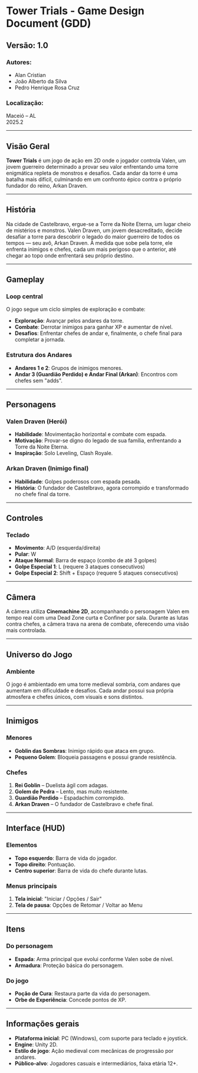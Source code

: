 # Tower Trials - Game Design Document (GDD)

## Versão: 1.0

### Autores:
- Alan Cristian
- João Alberto da Silva
- Pedro Henrique Rosa Cruz

### Localização: 
Maceió – AL  
2025.2

---

## Visão Geral

**Tower Trials** é um jogo de ação em 2D onde o jogador controla Valen, um jovem guerreiro determinado a provar seu valor enfrentando uma torre enigmática repleta de monstros e desafios. Cada andar da torre é uma batalha mais difícil, culminando em um confronto épico contra o próprio fundador do reino, Arkan Draven.

---

## História

Na cidade de Castelbravo, ergue-se a Torre da Noite Eterna, um lugar cheio de mistérios e monstros. Valen Draven, um jovem desacreditado, decide desafiar a torre para descobrir o legado do maior guerreiro de todos os tempos — seu avô, Arkan Draven. À medida que sobe pela torre, ele enfrenta inimigos e chefes, cada um mais perigoso que o anterior, até chegar ao topo onde enfrentará seu próprio destino.

---

## Gameplay

### Loop central
O jogo segue um ciclo simples de exploração e combate:
- **Exploração**: Avançar pelos andares da torre.
- **Combate**: Derrotar inimigos para ganhar XP e aumentar de nível.
- **Desafios**: Enfrentar chefes de andar e, finalmente, o chefe final para completar a jornada.

### Estrutura dos Andares
- **Andares 1 e 2**: Grupos de inimigos menores.
- **Andar 3 (Guardião Perdido) e Andar Final (Arkan)**: Encontros com chefes sem "adds".

---

## Personagens

### Valen Draven (Herói)
- **Habilidade**: Movimentação horizontal e combate com espada.
- **Motivação**: Provar-se digno do legado de sua família, enfrentando a Torre da Noite Eterna.
- **Inspiração**: Solo Leveling, Clash Royale.

### Arkan Draven (Inimigo final)
- **Habilidade**: Golpes poderosos com espada pesada.
- **História**: O fundador de Castelbravo, agora corrompido e transformado no chefe final da torre.

---

## Controles

### Teclado
- **Movimento**: A/D (esquerda/direita)
- **Pular**: W
- **Ataque Normal**: Barra de espaço (combo de até 3 golpes)
- **Golpe Especial 1**: L (requere 3 ataques consecutivos)
- **Golpe Especial 2**: Shift + Espaço (requere 5 ataques consecutivos)

---

## Câmera

A câmera utiliza **Cinemachine 2D**, acompanhando o personagem Valen em tempo real com uma Dead Zone curta e Confiner por sala. Durante as lutas contra chefes, a câmera trava na arena de combate, oferecendo uma visão mais controlada.

---

## Universo do Jogo

### Ambiente
O jogo é ambientado em uma torre medieval sombria, com andares que aumentam em dificuldade e desafios. Cada andar possui sua própria atmosfera e chefes únicos, com visuais e sons distintos.

---

## Inimigos

### Menores
- **Goblin das Sombras**: Inimigo rápido que ataca em grupo.
- **Pequeno Golem**: Bloqueia passagens e possui grande resistência.

### Chefes
1. **Rei Goblin** – Duelista ágil com adagas.
2. **Golem de Pedra** – Lento, mas muito resistente.
3. **Guardião Perdido** – Espadachim corrompido.
4. **Arkan Draven** – O fundador de Castelbravo e chefe final.

---

## Interface (HUD)

### Elementos
- **Topo esquerdo**: Barra de vida do jogador.
- **Topo direito**: Pontuação.
- **Centro superior**: Barra de vida do chefe durante lutas.

### Menus principais
1. **Tela inicial**: "Iniciar / Opções / Sair"
2. **Tela de pausa**: Opções de Retomar / Voltar ao Menu

---

## Itens

### Do personagem
- **Espada**: Arma principal que evolui conforme Valen sobe de nível.
- **Armadura**: Proteção básica do personagem.

### Do jogo
- **Poção de Cura**: Restaura parte da vida do personagem.
- **Orbe de Experiência**: Concede pontos de XP.

---

## Informações gerais

- **Plataforma inicial**: PC (Windows), com suporte para teclado e joystick.
- **Engine**: Unity 2D.
- **Estilo de jogo**: Ação medieval com mecânicas de progressão por andares.
- **Público-alvo**: Jogadores casuais e intermediários, faixa etária 12+.
